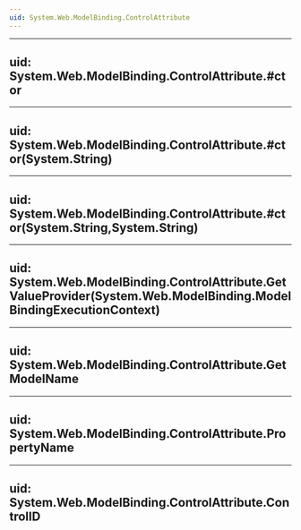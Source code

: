 ```yaml
---
uid: System.Web.ModelBinding.ControlAttribute
---
```


---
uid: System.Web.ModelBinding.ControlAttribute.#ctor
---

---
uid: System.Web.ModelBinding.ControlAttribute.#ctor(System.String)
---

---
uid: System.Web.ModelBinding.ControlAttribute.#ctor(System.String,System.String)
---

---
uid: System.Web.ModelBinding.ControlAttribute.GetValueProvider(System.Web.ModelBinding.ModelBindingExecutionContext)
---

---
uid: System.Web.ModelBinding.ControlAttribute.GetModelName
---

---
uid: System.Web.ModelBinding.ControlAttribute.PropertyName
---

---
uid: System.Web.ModelBinding.ControlAttribute.ControlID
---
